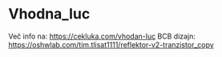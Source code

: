 # Vhodna_luc
Več info na: https://cekluka.com/vhodan-luc
BCB dizajn: https://oshwlab.com/tim.tlisat1111/reflektor-v2-tranzistor_copy
